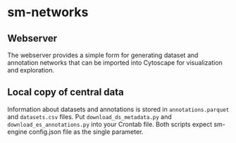 # sm-networks

## Webserver

The webserver provides a simple form for generating dataset and annotation networks that can be imported into Cytoscape for visualization and exploration.

## Local copy of central data

Information about datasets and annotations is stored in `annotations.parquet` and `datasets.csv` files.
Put `download_ds_metadata.py` and `download_es_annotations.py` into your Crontab file. Both scripts expect sm-engine config.json file as the single parameter.
